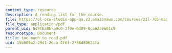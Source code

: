 ```yaml
---
content_type: resource
description: A reading list for the course.
file: https://ol-ocw-studio-app-qa.s3.amazonaws.com/courses/21l-705-masterworks-in-american-short-fiction-fall-2005/15b809a229d126ca4f6f2788d80623fa_too_much_to_read.pdf
file_type: application/pdf
parent_uid: 6d9f6a8b-a9c0-2f0e-6d09-8ca62a9661c9
resourcetype: Document
title: too_much_to_read.pdf
uid: 15b809a2-29d1-26ca-4f6f-2788d80623fa
---
```


